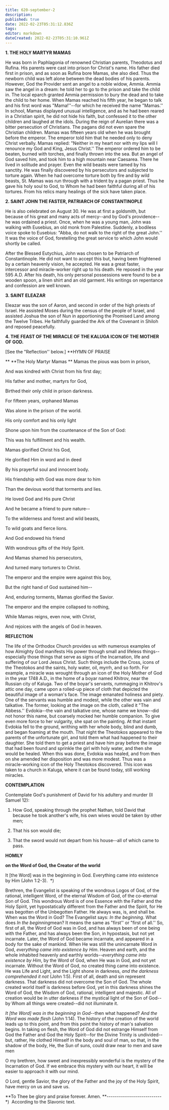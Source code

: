 ```yaml
---
title: 620-september-2
description: 
published: true
date: 2022-02-23T05:31:12.836Z
tags: 
editor: markdown
dateCreated: 2022-02-23T05:31:10.961Z
---
```


**1. THE HOLY MARTYR MAMAS**

He was born in Paphlagonia of renowned Christian parents, Theodotus and Rufina. His parents were cast into prison for Christ's name. His father died first in prison, and as soon as Rufina bore Mamas, she also died. Thus the newborn child was left alone between the dead bodies of his parents. However, God the Provider sent an angel to a noble widow, Ammia. Ammia saw the angel in a dream: he told her to go to the prison and take the child in. The local eparch granted Ammia permission to bury the dead and to take the child to her home. When Mamas reached his fifth year, he began to talk and his first word was "Mama!''--for which he received the name "Mamas.'' In school, Mamas displayed unusual intelligence, and as he had been reared in a Christian spirit, he did not hide his faith, but confessed it to the other children and laughed at the idols. During the reign of Aurelian there was a bitter persecution of Christians. The pagans did not even spare the Christian children. Mamas was fifteen years old when he was brought before the emperor. The emperor told him that he needed only to deny Christ verbally. Mamas replied: "Neither in my heart nor with my lips will I renounce my God and King, Jesus Christ.'' The emperor ordered him to be beaten, burned with torches, and finally thrown into the sea. But an angel of God saved him, and took him to a high mountain near Caesarea. There he lived in solitude and prayer. Even the wild beasts were tamed by his sanctity. He was finally discovered by his persecutors and subjected to torture again. When he had overcome torture both by fire and by wild beasts, St. Mamas was run through with a trident by a pagan priest. Thus he gave his holy soul to God, to Whom he had been faithful during all of his tortures. From his relics many healings of the sick have taken place.

**2. SAINT JOHN THE FASTER, PATRIARCH OF CONSTANTINOPLE**

He is also celebrated on August 30. He was at first a goldsmith, but because of his great and many acts of mercy--and by God's providence--he was ordained a priest. Once, when he was a young man, John was walking with Eusebius, an old monk from Palestine. Suddenly, a bodiless voice spoke to Eusebius: "Abba, do not walk to the right of the great John.'' It was the voice of God, foretelling the great service to which John would shortly be called. 

After the Blessed Eutychius, John was chosen to be Patriarch of Constantinople. He did not want to accept this but, having been frightened by a certain heavenly vision, he accepted. He was a great faster, intercessor and miracle-worker right up to his death. He reposed in the year 595 A.D. After his death, his only personal possessions were found to be a wooden spoon, a linen shirt and an old garment. His writings on repentance and confession are well known.

**3. SAINT ELEAZAR**

Eleazar was the son of Aaron, and second in order of the high priests of Israel. He assisted Moses during the census of the people of Israel, and assisted Joshua the son of Nun in apportioning the Promised Land among the Twelve Tribes. He faithfully guarded the Ark of the Covenant in Shiloh and reposed peacefully.

**4. THE FEAST OF THE MIRACLE OF THE KALUGA ICON OF THE MOTHER OF GOD.**

[See the "Reflection'' below.]
**HYMN OF PRAISE

**
**The Holy Martyr Mamas
**
Mamas the pious was born in prison,
 

And was kindred with Christ from his first day;
 

His father and mother, martyrs for God,


Birthed their only child in prison darkness.


For fifteen years, orphaned Mamas


Was alone in the prison of the world.
 

His only comfort and his only light
 

Shone upon him from the countenance of the Son of God:
 

This was his fulfillment and his wealth.
 

Mamas glorified Christ his God,
 

He glorified Him in word and in deed
 

By his prayerful soul and innocent body.
 

His friendship with God was more dear to him
 

Than the devious world that torments and lies.
 

He loved God and His pure Christ
 

And he became a friend to pure nature--
 

To the wilderness and forest and wild beasts,
 

To wild goats and fierce lions.
 

And God endowed his friend
 

With wondrous gifts of the Holy Spirit.
 

And Mamas shamed his persecutors,
 

And turned many torturers to Christ.
 

The emperor and the empire were against this boy,
 

But the right hand of God sustained him--
 

And, enduring torments, Mamas glorified the Savior.
 

The emperor and the empire collapsed to nothing,
 

While Mamas reigns, even now, with Christ,
 

And rejoices with the angels of God in heaven.


**REFLECTION**

The life of the Orthodox Church provides us with numerous examples of how Almighty God manifests His power through small and lifeless things--especially those things that serve as signs of the Incarnation, life and suffering of our Lord Jesus Christ. Such things include the Cross, icons of the Theotokos and the saints, holy water, oil, myrrh, and so forth. For example, a miracle was wrought through an icon of the Holy Mother of God in the year 1748 A.D., in the home of a boyar named Khitrov, near the Russian city of Kaluga. Two of the boyar's servants, rummaging in Khitrov's attic one day, came upon a rolled-up piece of cloth that depicted the beautiful image of a woman's face. The image emanated holiness and piety. One of the servants was humble and modest, while the other was vain and talkative. The former, looking at the image on the cloth, called it "The Abbess.'' Evdokia--the vain and talkative one, whose name we know--did not honor this name, but coarsely mocked her humble companion. To give even more force to her vulgarity, she spat on the painting. At that instant Evdokia fell to the ground, writhing with her whole body, blind and dumb, and began foaming at the mouth. That night the Theotokos appeared to the parents of the unfortunate girl, and told them what had happened to their daughter. She told them to get a priest and have him pray before the image that had been found and sprinkle the girl with holy water, and then she would be healed. When this was done, Evdokia was healed, and from then on she amended her disposition and was more modest. Thus was a miracle-working icon of the Holy Theotokos discovered. This icon was taken to a church in Kaluga, where it can be found today, still working miracles.

**CONTEMPLATION**


Contemplate God's punishment of David for his adultery and murder (II Samuel 12):

1.  How God, speaking through the prophet Nathan, told David that because he took another's wife, his own wives would be taken by other men;

1.  That his son would die;

1.  That the sword would not depart from his house--all of which came to pass.

**HOMILY**


**on the Word of God, the Creator of the world**

It [the Word] was in the beginning in God. Everything came into existence by Him (John 1:2-3).  *) 



Brethren, the Evangelist is speaking of the wondrous Logos of God, of the rational, intelligent Word, of the eternal Wisdom of God, of the co-eternal Son of God. This wondrous Word is of one Essence with the Father and the Holy Spirit, yet hypostatically different from the Father and the Spirit, for He was begotten of the Unbegotten Father. He always was, is, and shall be. When was the Word in God? The Evangelist says: *In the beginning*. What does *In the beginning*mean? It means the same as "first'' or "first of all.'' So, first of all, the Word of God was in God, and has always been of one being with the Father, and has always been the Son, in hypostasis, but not yet incarnate. Later, the Word of God became incarnate, and appeared in a body for the sake of mankind. When He was still the unincarnate Word in God, *everything came into existence by Him*. Heaven and earth, and the whole inhabited heavenly and earthly worlds--*everything came into existence by Him*, by the Word of God, when He was in God, and not yet incarnate. Without the Word of God, no created thing came into existence. He was Life and Light, and the Light shone in darkness, *and the darkness comprehended it not* (John 1:5). First of all, death and sin represent darkness. That darkness did not overcome the Son of God. The whole created world itself is darkness before God, yet in this darkness shines the Word of God, the Wisdom of God, rational, intelligent and majestic. All of creation would be in utter darkness if the mystical light of the Son of God--by Whom all things were created--did not illuminate it.

*It [the Word] was in the beginning in God*--then what happened? *And the Word was made flesh* (John 1:14). The history of the creation of the world leads up to this point, and from this point the history of man's salvation begins. In taking on flesh, the Word of God did not estrange Himself from God the Father and God the Holy Spirit--for the Divine Trinity is undivided--but, rather, He clothed Himself in the body and soul of man, so that, in the shadow of the body, He, the Sun of suns, could draw near to men and save men 

O my brethren, how sweet and inexpressibly wonderful is the mystery of the Incarnation of God. If we embrace this mystery with our heart, it will be easier to approach it with our mind.

O Lord, gentle Savior, the glory of the Father and the joy of the Holy Spirit, have mercy on us and save us.

**To Thee be glory and praise forever. Amen.
**---------------------------
*)  According to the Slavonic text.
